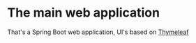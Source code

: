 # The main web application
That's a Spring Boot web application, UI's based on [Thymeleaf](https://www.thymeleaf.org/)  